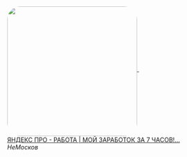 <!--2023-12-31 15:29:55-->
<div>
<a class="nodecor" href=https://www.youtube.com/watch?v=4AOaEsF1fK8 target="_blank">
  <img src="https://i.ytimg.com/vi/4AOaEsF1fK8/hqdefault.jpg" width="300px" align="middle" alt="" style="border-radius:10%">
</a>
&nbsp;&nbsp;&nbsp;
<div class="inlbl">
  <a class="nodecor" href="https://www.youtube.com/watch?v=4AOaEsF1fK8" target="_blank">ЯНДЕКС ПРО - РАБОТА | МОЙ ЗАРАБОТОК ЗА 7 ЧАСОВ!...</a><br>
  <i class="smaller2">НеМосков</i>
</div>
</div>
